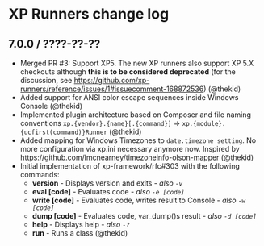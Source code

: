 XP Runners change log
=====================

## 7.0.0 / ????-??-??

* Merged PR #3: Support XP5. The new XP runners also support XP 5.X checkouts
  although **this is to be considered deprecated** (for the discussion, see
  https://github.com/xp-runners/reference/issues/1#issuecomment-168872536)
  (@thekid)
* Added support for ANSI color escape sequences inside Windows Console
  (@thekid)
* Implemented plugin architecture based on Composer and file naming conventions
  `xp.{vendor}.{name}[.{command}]` => `xp.{module}.{ucfirst(command)}Runner`
  (@thekid)
* Added mapping for Windows Timezones to `date.timezone setting`. No more 
  configuration via xp.ini necessary anymore now.
  Inspired by https://github.com/lmcnearney/timezoneinfo-olson-mapper
  (@thekid)
* Initial implementation of xp-framework/rfc#303 with the following commands:
  * **version** - Displays version and exits - *also `-v`*
  * **eval [code]** - Evaluates code - *also `-e [code]`*
  * **write [code]** - Evaluates code, writes result to Console - *also `-w [code]`*
  * **dump [code]** - Evaluates code, var_dump()s result - *also `-d [code]`*
  * **help** - Displays help - *also `-?`*
  * **run** - Runs a class
  (@thekid)